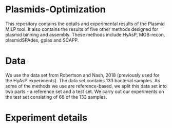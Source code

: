 # Plasmids-Optimization
This repository contains the details and experimental results of the Plasmid MILP tool. It also contains the results of five other methods designed for plasmid binning and assembly. These methods include HyAsP, MOB-recon, plasmidSPAdes, gplas and SCAPP.

# Data
We use the data set from Robertson and Nash, 2018 (previously used for the HyAsP experiments). The data set contains 133 bacterial samples. As some of the methods we use are reference-based, we split this data set into two parts - a reference set and a test set. We carry out our experiments on the test set consisting of 66 of the 133 samples.

# Experiment details

